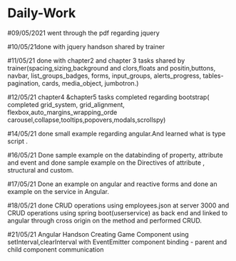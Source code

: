 # Daily-Work


#09/05/2021 went through the pdf regarding jquery


#10/05/21done with jquery handson shared by trainer

#11/05/21 done with chapter2 and chapter 3 tasks shared by trainer(spacing,sizing,background and clors,floats and positin,buttons, navbar, list_groups_badges, forms, input_groups, alerts_progress, tables-pagination, cards, media_object, jumbotron.)

#12/05/21 chapter4 &chapter5 tasks completed regarding bootstrap( completed grid_system, grid_alignment, flexbox,auto_margins_wrapping_orde carousel,collapse,tooltips,popovers,modals,scrollspy)

#14/05/21 done small example regarding angular.And learned what is type script .

#16/05/21 Done sample example on the databinding of property, attribute and event and done sample example on the Directives of attribute , structural and custom.

#17/05/21 Done an example on angular and reactive forms and done an example on the service in Angular.

#18/05/21 done CRUD operations using employees.json at server 3000 and  CRUD operations using spring boot(userservice) as back end and linked to angular through cross origin on the method and performed CRUD.

#21/05/21  Angular Handson Creating Game Component using setInterval,clearInterval with EventEmitter component binding - parent and child component communication
